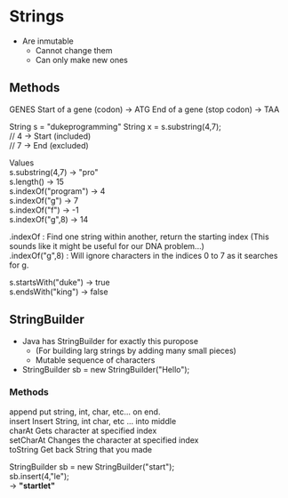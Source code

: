 # Strings

  * Are inmutable
    * Cannot change them
    * Can only make new ones

## Methods

GENES Start of a gene (codon) -> ATG
End of a gene (stop codon) -> TAA

String s = "dukeprogramming"
String x = s.substring(4,7);  
// 4 -> Start (included)  
// 7 -> End (excluded)  

Values  
s.substring(4,7) -> "pro"  
s.length() -> 15  
s.indexOf("program") -> 4  
s.indexOf("g") -> 7  
s.indexOf("f") -> -1  
s.indexOf("g",8) -> 14  

.indexOf : Find one string within another, return the starting index (This sounds like it might be useful for our DNA problem...)  
.indexOf("g",8) : Will ignore characters in the indices 0 to 7 as it searches for g.  

s.startsWith("duke") -> true  
s.endsWith("king") -> false  

## StringBuilder  

  * Java has StringBuilder for exactly this puropose  
    * (For building larg strings by adding many small pieces)  
    * Mutable sequence of characters  
  * StringBuilder sb = new StringBuilder("Hello");  
  
### Methods 

append          put string, int, char, etc... on end.  
insert          Insert String, int char, etc ... into middle  
charAt          Gets character at specified index  
setCharAt       Changes the character at specified index  
toString        Get back String that you made  

StringBuilder sb = new StringBuilder("start");  
sb.insert(4,"le");  
-> **"startlet"**  
